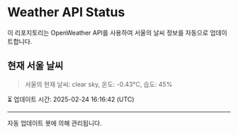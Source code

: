 
# Weather API Status

이 리포지토리는 OpenWeather API를 사용하여 서울의 날씨 정보를 자동으로 업데이트합니다.

## 현재 서울 날씨
> 서울의 현재 날씨: clear sky, 온도: -0.43°C, 습도: 45%

⏳ 업데이트 시간: 2025-02-24 16:16:42 (UTC)

---
자동 업데이트 봇에 의해 관리됩니다.
